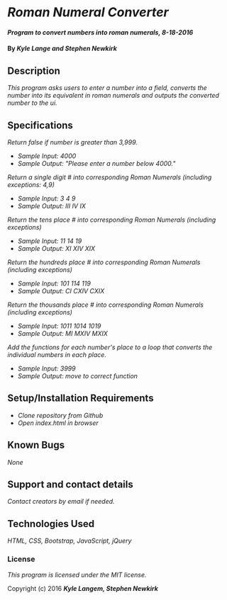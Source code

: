 # _Roman Numeral Converter_

#### _Program to convert numbers into roman numerals, 8-18-2016_

#### By _**Kyle Lange and Stephen Newkirk**_

## Description

_This program asks users to enter a number into a field, converts the number into its equivalent in roman numerals and outputs the converted number to the ui._

## Specifications
_Return false if number is greater than 3,999._
* _Sample Input: 4000_
* _Sample Output: "Please enter a number below 4000."_

_Return a single digit # into corresponding Roman Numerals (including exceptions: 4,9)_
* _Sample Input:  3   4   9_
* _Sample Output: III IV  IX_

_Return the tens place # into corresponding Roman Numerals (including exceptions)_
* _Sample Input: 11 14 19_
* _Sample Output: XI XIV XIX_

_Return the hundreds place # into corresponding Roman Numerals (including exceptions)_
* _Sample Input: 101  114  119_
* _Sample Output: CI  CXIV CXIX_

_Return the thousands place # into corresponding Roman Numerals (including exceptions)_
* _Sample Input: 1011  1014  1019_
* _Sample Output: MI   MXIV  MXIX_

_Add the functions for each number's place to a loop that converts the individual numbers in each place._
* _Sample Input: 3999_
* _Sample Output: move to correct function_

## Setup/Installation Requirements

* _Clone repository from Github_
* _Open index.html in browser_

## Known Bugs

_None_

## Support and contact details

_Contact creators by email if needed._

## Technologies Used

_HTML, CSS, Bootstrap, JavaScript, jQuery_

### License

*This program is licensed under the MIT license.*

Copyright (c) 2016 **_Kyle Langem, Stephen Newkirk_**
